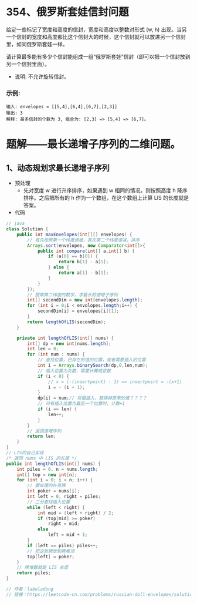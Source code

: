 # 354、俄罗斯套娃信封问题
给定一些标记了宽度和高度的信封，宽度和高度以整数对形式 (w, h) 出现。当另一个信封的宽度和高度都比这个信封大的时候，这个信封就可以放进另一个信封里，如同俄罗斯套娃一样。

请计算最多能有多少个信封能组成一组“俄罗斯套娃”信封（即可以把一个信封放到另一个信封里面）。

- 说明:
不允许旋转信封。

### 示例:
```
输入: envelopes = [[5,4],[6,4],[6,7],[2,3]]
输出: 3 
解释: 最多信封的个数为 3, 组合为: [2,3] => [5,4] => [6,7]。
```
<!-- 来源：力扣（LeetCode）
链接：https://leetcode-cn.com/problems/russian-doll-envelopes
著作权归领扣网络所有。商业转载请联系官方授权，非商业转载请注明出处。 -->

# 题解——最长递增子序列的二维问题。
## 1、动态规划求最长递增子序列
- 预处理
  - 先对宽度 w 进行升序排序，如果遇到 w 相同的情况，则按照高度 h 降序排序。之后把所有的 h 作为一个数组，在这个数组上计算 LIS 的长度就是答案。
- 代码
```java
// java
class Solution {
    public int maxEnvelopes(int[][] envelopes) {
        // 首先按照第一个纬度递增，其次第二个纬度递减，排序
        Arrays.sort(envelopes, new Comparator<int[]>{
            public int compare(int[] a,int[] b) {
                if (a[0] == b[0]) {
                    return b[1] - a[1];
                } else {
                    return a[1] - b[1];
                }
            }
        });
        // 提取第二纬度的数字，求最长的递增子序列
        int[] secondDim = new int[envelopes.length];
        for (int i = 0;i < envolopes.length;i++) {
            secondDim[i] = envelopes[i][1];
        }
        return lengthOfLIS(secondDim);
    }

    private int lengthOfLIS(int[] nums) {
        int[] dp = new int[nums.length];
        int len = 0;
        for (int num : nums) {
            // 查找位置，已存在的值的位置，或者需要插入的位置
            int i = Arrays.binarySearch(dp,0,len,num);
            // 插入位置为负数，需要计算成正数
            if (i < 0) {
                // x = (-(insertpoint) - 1) => insertpoint = -(x+1)
                i = - (i + 1);
            }
            dp[i] = num;// 将值插入，替换掉原来的值？？？？
            // 只有插入位置为最后一个位置时，计数+1
            if (i == len) {
                len++;
            }
        }
        // 返回递增序列
        return len;
    }
}
// LIS的自己实现
/* 返回 nums 中 LIS 的长度 */
public int lengthOfLIS(int[] nums) {
    int piles = 0, n = nums.length;
    int[] top = new int[n];
    for (int i = 0; i < n; i++) {
        // 要处理的扑克牌
        int poker = nums[i];
        int left = 0, right = piles;
        // 二分查找插入位置
        while (left < right) {
            int mid = (left + right) / 2;
            if (top[mid] >= poker)
                right = mid;
            else
                left = mid + 1;
        }
        if (left == piles) piles++;
        // 把这张牌放到牌堆顶
        top[left] = poker;
    }
    // 牌堆数就是 LIS 长度
    return piles;
}

// 作者：labuladong
// 链接：https://leetcode-cn.com/problems/russian-doll-envelopes/solution/zui-chang-di-zeng-zi-xu-lie-kuo-zhan-dao-er-wei-er/
```